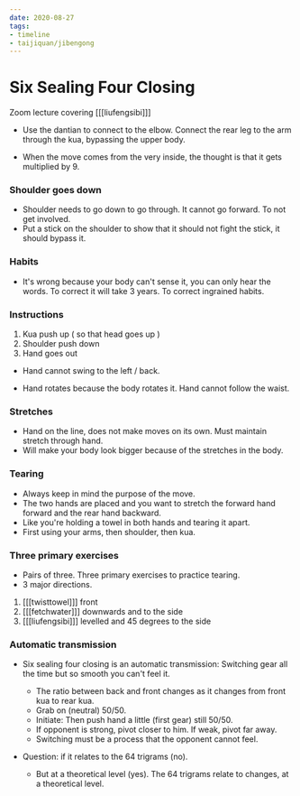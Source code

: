 ```yaml
---
date: 2020-08-27
tags:
- timeline
- taijiquan/jibengong
---
```


# Six Sealing Four Closing

Zoom lecture covering [[[liufengsibi]]]

* Use the dantian to connect to the elbow. Connect the rear leg to the arm through the kua, bypassing the upper body.

* When the move comes from the very inside, the thought is that it gets multiplied by 9.

### Shoulder goes down
* Shoulder needs to go down to go through.  It cannot go forward.  To not get involved.
* Put a stick on the shoulder to show that it should not fight the stick, it should bypass it.

### Habits
* It's wrong because your body can't sense it, you can only hear the words.  To correct it will take 3 years.  To correct ingrained habits.

### Instructions
1. Kua push up ( so that head goes up )
2. Shoulder push down
3. Hand goes out

* Hand cannot swing to the left / back.

* Hand rotates because the body rotates it.  Hand cannot follow the waist.

### Stretches
* Hand on the line, does not make moves on its own.  Must maintain stretch through hand.
* Will make your body look bigger because of the stretches in the body.

### Tearing
* Always keep in mind the purpose of the move.
* The two hands are placed and you want to stretch the forward hand forward and the rear hand backward.
* Like you're holding a towel in both hands and tearing it apart.
* First using your arms, then shoulder, then kua.

### Three primary exercises
* Pairs of three.  Three primary exercises to practice tearing.
* 3 major directions.
1. [[[twisttowel]]] front
2. [[[fetchwater]]] downwards and to the side
3. [[[liufengsibi]]] levelled and 45 degrees to the side

### Automatic transmission
* Six sealing four closing is an automatic transmission: Switching gear all the time but so smooth you can't feel it.
  * The ratio between back and front changes as it changes from front kua to rear kua.
  * Grab on (neutral) 50/50.
  * Initiate: Then push hand a little (first gear) still 50/50.
  * If opponent is strong, pivot closer to him.  If weak, pivot far away.
  * Switching must be a process that the opponent cannot feel.

* Question: if it relates to the 64 trigrams (no).
  * But at a theoretical level (yes).  The 64 trigrams relate to changes, at a theoretical level.
